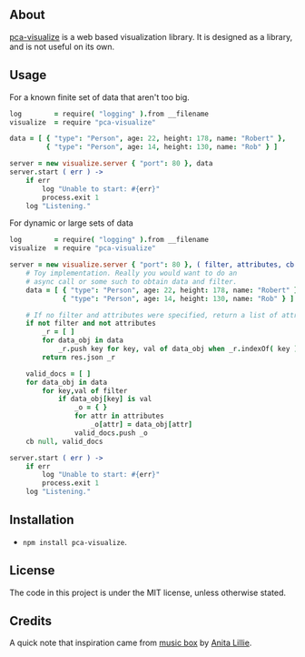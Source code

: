 ## About
[pca-visualize](https://github.com/argylemachine/pca-visualize) is a web based visualization library. It is designed as a library, and is not useful on its own.

## Usage

For a known finite set of data that aren't too big.
```coffeescript
log        = require( "logging" ).from __filename
visualize  = require "pca-visualize"

data = [ { "type": "Person", age: 22, height: 178, name: "Robert" },
         { "type": "Person", age: 14, height: 130, name: "Rob" } ]

server = new visualize.server { "port": 80 }, data
server.start ( err ) ->
	if err
		log "Unable to start: #{err}"
		process.exit 1
	log "Listening."
```

For dynamic or large sets of data
```coffeescript
log        = require( "logging" ).from __filename
visualize  = require "pca-visualize"

server = new visualize.server { "port": 80 }, ( filter, attributes, cb ) ->
	# Toy implementation. Really you would want to do an 
	# async call or some such to obtain data and filter.
	data = [ { "type": "Person", age: 22, height: 178, name: "Robert" },
             { "type": "Person", age: 14, height: 130, name: "Rob" } ]

	# If no filter and attributes were specified, return a list of attributes.
	if not filter and not attributes
		_r = [ ]
		for data_obj in data
			_r.push key for key, val of data_obj when _r.indexOf( key ) < 0
		return res.json _r

	valid_docs = [ ]
	for data_obj in data
		for key,val of filter
			if data_obj[key] is val
				_o = { }
				for attr in attributes
					_o[attr] = data_obj[attr]
				valid_docs.push _o
	cb null, valid_docs

server.start ( err ) ->
	if err
		log "Unable to start: #{err}"
		process.exit 1
	log "Listening."
```
## Installation
 * `npm install pca-visualize`.

## License
The code in this project is under the MIT license, unless otherwise stated.

## Credits
A quick note that inspiration came from [music box](http://thesis.flyingpudding.com) by [Anita Lillie](http://flyingpudding.com/).
